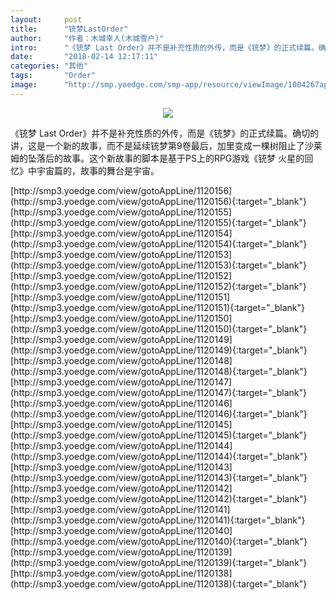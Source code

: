 ```yaml
---
layout:     post
title:      "铳梦LastOrder"
author:     "作者：木城幸人(木城雪户)"
intro:      "《铳梦 Last Order》并不是补充性质的外传，而是《铳梦》的正式续篇。确切的讲，这是一个新的故事，而不是延续铳梦第9卷最后，加里变成一棵树阻止了沙莱姆的坠落后的故事。这个新故事的脚本是基于PS上的RPG游戏《铳梦 火星的回忆》中宇宙篇的，故事的舞台是宇宙。"
date:       "2018-02-14 12:17:11"
categories: "其他"
tags:       "Order"
image:      "http://smp.yoedge.com/smp-app/resource/viewImage/1004267appline.png"
---
```

<div style="text-align: center">
<p><img src="http://smp.yoedge.com/smp-app/resource/viewImage/1004267appline.png"/></p>
</div>
<p class="post-meta">
<span>《铳梦 Last Order》并不是补充性质的外传，而是《铳梦》的正式续篇。确切的讲，这是一个新的故事，而不是延续铳梦第9卷最后，加里变成一棵树阻止了沙莱姆的坠落后的故事。这个新故事的脚本是基于PS上的RPG游戏《铳梦 火星的回忆》中宇宙篇的，故事的舞台是宇宙。</span>
</p>
[http://smp3.yoedge.com/view/gotoAppLine/1120156](http://smp3.yoedge.com/view/gotoAppLine/1120156){:target="_blank"}
[http://smp3.yoedge.com/view/gotoAppLine/1120155](http://smp3.yoedge.com/view/gotoAppLine/1120155){:target="_blank"}
[http://smp3.yoedge.com/view/gotoAppLine/1120154](http://smp3.yoedge.com/view/gotoAppLine/1120154){:target="_blank"}
[http://smp3.yoedge.com/view/gotoAppLine/1120153](http://smp3.yoedge.com/view/gotoAppLine/1120153){:target="_blank"}
[http://smp3.yoedge.com/view/gotoAppLine/1120152](http://smp3.yoedge.com/view/gotoAppLine/1120152){:target="_blank"}
[http://smp3.yoedge.com/view/gotoAppLine/1120151](http://smp3.yoedge.com/view/gotoAppLine/1120151){:target="_blank"}
[http://smp3.yoedge.com/view/gotoAppLine/1120150](http://smp3.yoedge.com/view/gotoAppLine/1120150){:target="_blank"}
[http://smp3.yoedge.com/view/gotoAppLine/1120149](http://smp3.yoedge.com/view/gotoAppLine/1120149){:target="_blank"}
[http://smp3.yoedge.com/view/gotoAppLine/1120148](http://smp3.yoedge.com/view/gotoAppLine/1120148){:target="_blank"}
[http://smp3.yoedge.com/view/gotoAppLine/1120147](http://smp3.yoedge.com/view/gotoAppLine/1120147){:target="_blank"}
[http://smp3.yoedge.com/view/gotoAppLine/1120146](http://smp3.yoedge.com/view/gotoAppLine/1120146){:target="_blank"}
[http://smp3.yoedge.com/view/gotoAppLine/1120145](http://smp3.yoedge.com/view/gotoAppLine/1120145){:target="_blank"}
[http://smp3.yoedge.com/view/gotoAppLine/1120144](http://smp3.yoedge.com/view/gotoAppLine/1120144){:target="_blank"}
[http://smp3.yoedge.com/view/gotoAppLine/1120143](http://smp3.yoedge.com/view/gotoAppLine/1120143){:target="_blank"}
[http://smp3.yoedge.com/view/gotoAppLine/1120142](http://smp3.yoedge.com/view/gotoAppLine/1120142){:target="_blank"}
[http://smp3.yoedge.com/view/gotoAppLine/1120141](http://smp3.yoedge.com/view/gotoAppLine/1120141){:target="_blank"}
[http://smp3.yoedge.com/view/gotoAppLine/1120140](http://smp3.yoedge.com/view/gotoAppLine/1120140){:target="_blank"}
[http://smp3.yoedge.com/view/gotoAppLine/1120139](http://smp3.yoedge.com/view/gotoAppLine/1120139){:target="_blank"}
[http://smp3.yoedge.com/view/gotoAppLine/1120138](http://smp3.yoedge.com/view/gotoAppLine/1120138){:target="_blank"}


